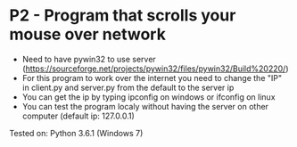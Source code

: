 # P2 - Program that scrolls your mouse over network

- Need to have pywin32 to use server (https://sourceforge.net/projects/pywin32/files/pywin32/Build%20220/)
- For this program to work over the internet you need to change the "IP" in client.py and server.py from the default to the server ip
- You can get the ip by typing ipconfig on windows or ifconfig on linux
- You can test the program localy without having the server on other computer (default ip: 127.0.0.1)

Tested on: Python 3.6.1 (Windows 7)
